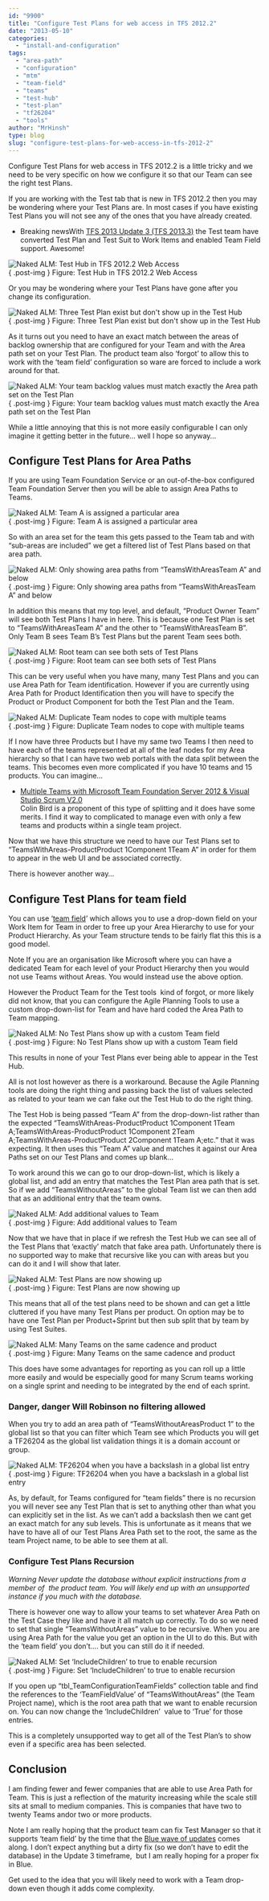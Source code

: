 ```yaml
---
id: "9900"
title: "Configure Test Plans for web access in TFS 2012.2"
date: "2013-05-10"
categories: 
  - "install-and-configuration"
tags: 
  - "area-path"
  - "configuration"
  - "mtm"
  - "team-field"
  - "teams"
  - "test-hub"
  - "test-plan"
  - "tf26204"
  - "tools"
author: "MrHinsh"
type: blog
slug: "configure-test-plans-for-web-access-in-tfs-2012-2"
---
```


Configure Test Plans for web access in TFS 2012.2 is a little tricky and we need to be very specific on how we configure it so that our Team can see the right test Plans.

If you are working with the Test tab that is new in TFS 2012.2 then you may be wondering where your Test Plans are. In most cases if you have existing Test Plans you will not see any of the ones that you have already created.

- Breaking newsWith [TFS 2013 Update 3 (TFS 2013.3)](http://support.microsoft.com/kb/2933779) the Test team have converted Test Plan and Test Suit to Work Items and enabled Team Field support. Awesome!

![Naked ALM: Test Hub in TFS 2012.2 Web Access](images/image3-7-7.png "Naked ALM: Test Hub in TFS 2012.2 Web Access")  
{ .post-img }
Figure: Test Hub in TFS 2012.2 Web Access

Or you may be wondering where your Test Plans have gone after you change its configuration.

![Naked ALM: Three Test Plan exist but don't show up in the Test Hub](images/image4-8-8.png "Naked ALM: Three Test Plan exist but don't show up in the Test Hub")  
{ .post-img }
Figure: Three Test Plan exist but don't show up in the Test Hub

As it turns out you need to have an exact match between the areas of backlog ownership that are configured for your Team and with the Area path set on your Test Plan. The product team also ‘forgot’ to allow this to work with the ‘team field’ configuration so ware are forced to include a work around for that.

![Naked ALM: Your team backlog values must match exactly the Area path set on the Test Plan](images/image5.png "Naked ALM: Your team backlog values must match exactly the Area path set on the Test Plan")  
{ .post-img }
Figure: Your team backlog values must match exactly the Area path set on the Test Plan

While a little annoying that this is not more easily configurable I can only imagine it getting better in the future… well I hope so anyway…

## Configure Test Plans for Area Paths

If you are using Team Foundation Service or an out-of-the-box configured Team Foundation Server then you will be able to assign Area Paths to Teams.

![Naked ALM: Team A is assigned a particular area](images/image6.png "Naked ALM: Team A is assigned a particular area")  
{ .post-img }
Figure: Team A is assigned a particular area

So with an area set for the team this gets passed to the Team tab and with “sub-areas are included” we get a filtered list of Test Plans based on that area path.

![Naked ALM: Only showing area paths from “TeamsWithAreasTeam A” and below](images/image7-9-9.png "Naked ALM: Only showing area paths from “TeamsWithAreasTeam A” and below")  
{ .post-img }
Figure: Only showing area paths from “TeamsWithAreasTeam A” and below

In addition this means that my top level, and default, “Product Owner Team” will see both Test Plans I have in here. This is because one Test Plan is set to “TeamsWithAreasTeam A” and the other to “TeamsWithAreasTeam B”. Only Team B sees Team B’s Test Plans but the parent Team sees both.

![Naked ALM: Root team can see both sets of Test Plans](images/image8-10-10.png "Naked ALM: Root team can see both sets of Test Plans")  
{ .post-img }
Figure: Root team can see both sets of Test Plans

This can be very useful when you have many, many Test Plans and you can use Area Path for Team identification. However if you are currently using Area Path for Product Identification then you will have to specify the Product or Product Component for both the Test Plan and the Team.

![Naked ALM: Duplicate Team nodes to cope with multiple teams](images/image9-11-11.png "Naked ALM: Duplicate Team nodes to cope with multiple teams")  
{ .post-img }
Figure: Duplicate Team nodes to cope with multiple teams

If I now have three Products but I have my same two Teams I then need to have each of the teams represented at all of the leaf nodes for my Area hierarchy so that I can have two web portals with the data split between the teams. This becomes even more complicated if you have 10 teams and 15 products. You can imagine…

- [Multiple Teams with Microsoft Team Foundation Server 2012 & Visual Studio Scrum V2.0](http://blogs.ripple-rock.com/colinbird/2012/11/19/MultipleTeamsWithMicrosoftTeamFoundationServer2012VisualStudioScrumV20.aspx)  
    Colin Bird is a proponent of this type of splitting and it does have some merits. I find it way to complicated to manage even with only a few teams and products within a single team project.

Now that we have this structure we need to have our Test Plans set to “TeamsWithAreas-ProductProduct 1Component 1Team A” in order for them to appear in the web UI and be associated correctly.

There is however another way…

## Configure Test Plans for team field

You can use ‘[team field](http://nkdagility.com/team-foundation-server-2012-teams-without-areas/ "Team Foundation Server 2012 Teams without Areas")’ which allows you to use a drop-down field on your Work Item for Team in order to free up your Area Hierarchy to use for your Product Hierarchy. As your Team structure tends to be fairly flat this this is a good model.

Note If you are an organisation like Microsoft where you can have a dedicated Team for each level of your Product Hierarchy then you would not use Teams without Areas. You would instead use the above option.

However the Product Team for the Test tools  kind of forgot, or more likely did not know, that you can configure the Agile Planning Tools to use a custom drop-down-list for Team and have hard coded the Area Path to Team mapping.

![Naked ALM: No Test Plans show up with a custom Team field](images/image10-1-1.png "Naked ALM: No Test Plans show up with a custom Team field")  
{ .post-img }
Figure: No Test Plans show up with a custom Team field

This results in none of your Test Plans ever being able to appear in the Test Hub.

All is not lost however as there is a workaround. Because the Agile Planning tools are doing the right thing and passing back the list of values selected as related to your team we can fake out the Test Hub to do the right thing.

The Test Hob is being passed “Team A” from the drop-down-list rather than the expected “TeamsWithAreas-ProductProduct 1Component 1Team A;TeamsWithAreas-ProductProduct 1Component 2Team A;TeamsWithAreas-ProductProduct 2Component 1Team A;etc.” that it was expecting. It then uses this “Team A” value and matches it against our Area Paths set on our Test Plans and comes up blank…

To work around this we can go to our drop-down-list, which is likely a global list, and add an entry that matches the Test Plan area path that is set. So if we add “TeamsWithoutAreas” to the global Team list we can then add that as an additional entry that the team owns.

![Naked ALM: Add additional values to Team](images/image11-2-2.png "Naked ALM: Add additional values to Team")  
{ .post-img }
Figure: Add additional values to Team

Now that we have that in place if we refresh the Test Hub we can see all of the Test Plans that ‘exactly’ match that fake area path. Unfortunately there is no supported way to make that recursive like you can with areas but you can do it and I will show that later.

![Naked ALM: Test Plans are now showing up](images/image12-3-3.png "Naked ALM: Test Plans are now showing up")  
{ .post-img }
Figure: Test Plans are now showing up

This means that all of the test plans need to be shown and can get a little cluttered if you have many Test Plans per product. On option may be to have one Test Plan per Product+Sprint but then sub split that by team by using Test Suites.

![Naked ALM: Many Teams on the same cadence and product](images/image13-4-4.png "Naked ALM: Many Teams on the same cadence and product")  
{ .post-img }
Figure: Many Teams on the same cadence and product

This does have some advantages for reporting as you can roll up a little more easily and would be especially good for many Scrum teams working on a single sprint and needing to be integrated by the end of each sprint.

### Danger, danger Will Robinson no filtering allowed

When you try to add an area path of “TeamsWithoutAreasProduct 1” to the global list so that you can filter which Team see which Products you will get a TF26204 as the global list validation things it is a domain account or group.

![Naked ALM: TF26204 when you have a backslash in a global list entry](images/image14-5-5.png "Naked ALM: TF26204 when you have a backslash in a global list entry")  
{ .post-img }
Figure: TF26204 when you have a backslash in a global list entry

As, by default, for Teams configured for “team fields” there is no recursion you will never see any Test Plan that is set to anything other than what you can explicitly set in the list. As we can’t add a backslash then we cant get an exact match for any sub levels. This is unfortunate as it means that we have to have all of our Test Plans Area Path set to the root, the same as the team Project name, to be able to see them at all.

### Configure Test Plans Recursion

_Warning Never update the database without explicit instructions from a member of  the product team. You will likely end up with an unsupported instance if you much with the database._

There is however one way to allow your teams to set whatever Area Path on the Test Case they like and have it all match up correctly. To do so we need to set that single “TeamsWithoutAreas” value to be recursive. When you are using Area Path for the value you get an option in the UI to do this. But with the ‘team field’ you don’t…. but you can still do it if needed.

![Naked ALM: Set ‘IncludeChildren’ to true to enable recursion](images/image15-6-6.png "Naked ALM: Set ‘IncludeChildren’ to true to enable recursion")  
{ .post-img }
Figure: Set ‘IncludeChildren’ to true to enable recursion

If you open up “tbl\_TeamConfigurationTeamFields” collection table and find the references to the ‘TeamFieldValue’ of “TeamsWithoutAreas” (the Team Project name), which is the root area path that we want to enable recursion on. You can now change the ‘IncludeChildren’  value to ‘True’ for those entries.

This is a completely unsupported way to get all of the Test Plan’s to show even if a specific area has been selected.

## Conclusion

I am finding fewer and fewer companies that are able to use Area Path for Team. This is just a reflection of the maturity increasing while the scale still sits at small to medium companies. This is companies that have two to twenty Teams andor two or more products.

Note I am really hoping that the product team can fix Test Manager so that it supports ‘team field’ by the time that the [Blue wave of updates](http://www.zdnet.com/are-microsoft-updates-like-blue-really-more-than-service-packs-7000015219/) comes along. I don’t expect anything but a dirty fix (so we don’t have to edit the database) in the Update 3 timeframe,  but I am really hoping for a proper fix in Blue.

Get used to the idea that you will likely need to work with a Team drop-down even though it adds come complexity.


